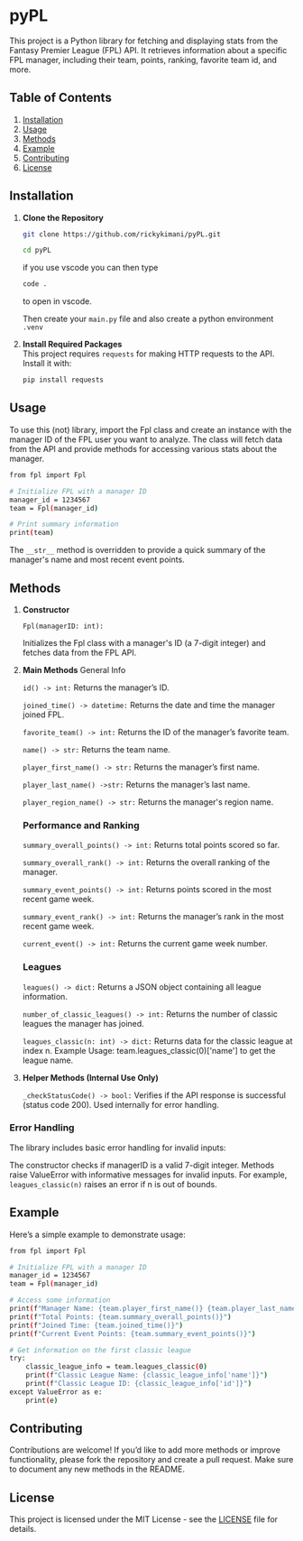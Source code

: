 # pyPL

This project is a Python library for fetching and displaying stats from the Fantasy Premier League (FPL) API. It retrieves information about a specific FPL manager, including their team, points, ranking, favorite team id, and more.

## Table of Contents
1. [Installation](#installation)
2. [Usage](#usage)
3. [Methods](#methods)
4. [Example](#example)
5. [Contributing](#contributing)
6. [License](#license)

## Installation

1. **Clone the Repository**
    ```bash
    git clone https://github.com/rickykimani/pyPL.git
    ```

	```bash
	cd pyPL
    ```

	if you use vscode you can then type 
	```bash
	code .
	```

	to open in vscode.
	
	Then create your `main.py` file and also create a python environment `.venv`

2. **Install Required Packages**  
   This project requires `requests` for making HTTP requests to the API. Install it with:
   ```bash
   pip install requests
   ```


## Usage
To use this (not) library, import the Fpl class and create an instance with the manager ID of the FPL user you want to analyze. The class will fetch data from the API and provide methods for accessing various stats about the manager.

```bash
from fpl import Fpl

# Initialize FPL with a manager ID
manager_id = 1234567
team = Fpl(manager_id)

# Print summary information
print(team)
```
The `__str__` method is overridden to provide a quick summary of the manager's name and most recent event points.


## Methods
1.	**Constructor**

	`Fpl(managerID: int):` 
	
	Initializes the Fpl class with a manager's ID (a 7-digit integer) and fetches data from the FPL API.
2.	**Main Methods**
	General Info

	`id() -> int:` 
	  Returns the manager’s ID.
	
	`joined_time() -> datetime:` 
	Returns the date and time the manager joined FPL.

	`favorite_team() -> int:` 
	Returns the ID of the manager’s favorite team.

	`name() -> str:`
	Returns the team name.

	`player_first_name() -> str:` 
	Returns the manager’s first name.

	`player_last_name() ->str:` 
	Returns the manager’s last name.

	`player_region_name() -> str:` 
	Returns the manager's region name.

	### Performance and Ranking
	`summary_overall_points() -> int:` 
	Returns total points scored so far.

	`summary_overall_rank() -> int:` 
	Returns the overall ranking of the manager.

	`summary_event_points() -> int:` 
	Returns points scored in the most recent game week.

	`summary_event_rank() -> int:` 
	Returns the manager’s rank in the most recent game week.

	`current_event() -> int:` 
	Returns the current game week number.

	### Leagues
	`leagues() -> dict:` 
	Returns a JSON object containing all league information.

	`number_of_classic_leagues() -> int:` 
	Returns the number of classic leagues the manager has joined.

	`leagues_classic(n: int) -> dict:` 
	Returns data for the classic league at index n. Example Usage: team.leagues_classic(0)['name'] to get the league name.
	
3.	**Helper Methods (Internal Use Only)**

	`_checkStatusCode() -> bool:` 
	Verifies if the API response is successful (status code 200). Used internally for error handling.

### Error Handling
The library includes basic error handling for invalid inputs:

The constructor checks if managerID is a valid 7-digit integer.
Methods raise ValueError with informative messages for invalid inputs. For example, `leagues_classic(n)` raises an error if n is out of bounds.

## Example
Here’s a simple example to demonstrate usage:

```bash
from fpl import Fpl

# Initialize FPL with a manager ID
manager_id = 1234567
team = Fpl(manager_id)

# Access some information
print(f"Manager Name: {team.player_first_name()} {team.player_last_name()}")
print(f"Total Points: {team.summary_overall_points()}")
print(f"Joined Time: {team.joined_time()}")
print(f"Current Event Points: {team.summary_event_points()}")

# Get information on the first classic league
try:
    classic_league_info = team.leagues_classic(0)
    print(f"Classic League Name: {classic_league_info['name']}")
    print(f"Classic League ID: {classic_league_info['id']}")
except ValueError as e:
    print(e)
```
## Contributing
Contributions are welcome! If you’d like to add more methods or improve functionality, please fork the repository and create a pull request. Make sure to document any new methods in the README.

## License
This project is licensed under the MIT License - see the [LICENSE](LICENSE) file for details.

